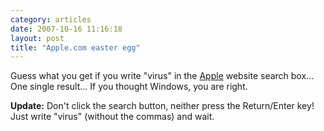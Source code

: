 ```yaml
---
category: articles
date: 2007-10-16 11:16:18
layout: post
title: "Apple.com easter egg"
---
```


<p>Guess what you get if you write "virus" in the <a href="http://apple.com/">Apple</a> website search box... One single result... If you thought Windows, you are right.</p><p><b>Update:</b> Don't click the search button, neither press the Return/Enter key! Just write "virus" (without the commas) and wait.</p>
